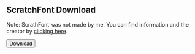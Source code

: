## ScratchFont Download
Note: ScrathFont was not made by me. You can find information and the creator by [clicking here](https://en.scratch-wiki.info/wiki/Scratch_Font).
<form action="https://smileycreat,ons15.github.io/files/ScratchFont.ttf">
    <input type="submit" value="Download" />
</form>
